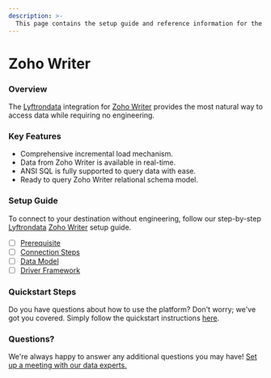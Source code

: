 ```yaml
---
description: >-
  This page contains the setup guide and reference information for the Zoho Writer source connector.
---
```


# Zoho Writer

### Overview

The [Lyftrondata](https://www.lyftrondata.com/) integration for [Zoho Writer](https://www.lyftrondata.com/integration/business-analytics/zoho-writer/) provides the most natural way to access data while requiring no engineering.

### Key Features

* Comprehensive incremental load mechanism.
* Data from Zoho Writer is available in real-time.&#x20;
* ANSI SQL is fully supported to query data with ease.
* Ready to query Zoho Writer relational schema model.

### Setup Guide

To connect to your destination without engineering, follow our step-by-step [Lyftrondata](https://www.lyftrondata.com/)  [Zoho Writer](https://www.lyftrondata.com/integration/business-analytics/zoho-writer/) setup guide.

* [ ] [Prerequisite](prerequisite.md)
* [ ] [Connection Steps](connection-steps.md)
* [ ] [Data Model](data-model/erd.md)
* [ ] [Driver Framework](driver-framework/)

### Quickstart Steps

Do you have questions about how to use the platform? Don't worry; we've got you covered. Simply follow the quickstart instructions [here](../README.md).

### Questions? <a href="#questions" id="questions"></a>

We're always happy to answer any additional questions you may have! [Set up a meeting with our data experts.](https://www.lyftrondata.com/book-a-meeting/)

